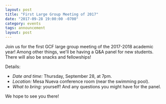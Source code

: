 ```yaml
---
layout: post
title: "First Large Group Meeting of 2017"
date: "2017-09-28 19:00:00 -0700"
category: events
tags: announcement
layout: post
---
```


Join us for the first GCF large group meeting of the 2017-2018 academic
year!  Among other things, we'll be having a Q&A panel for new students.
There will also be snacks and fellowships!

Details:

* *Date and time:* Thursday, September 28, at 7pm.
* *Location:* Mesa Nueva conference room (near the swimming pool).
* *What to bring:* yourself!  And any questions you might have for
  the panel.

We hope to see you there!
